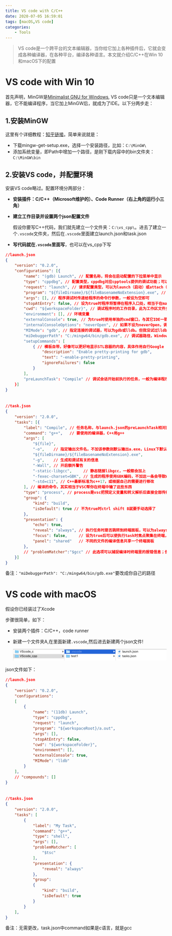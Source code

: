```yaml
---
title: VS code with C/C++
date: 2020-07-05 16:59:01
tags: [macOS,VS code]
categories:
	- Tools
---
```


> VS code是一个跨平台的文本编辑器，当你给它加上各种插件后，它就会变成各种编译器，在各种平台，编译各种语言。本文就介绍C/C++在Win 10和macOS下的配置

<!--more-->

# VS code with Win 10

首先声明，MinGW是[Minimalist GNU for Windows](http://www.mingw.org), VS code只是一个文本编辑器，它不能编译程序，当它加上MinGW后，就成为了IDE。以下分两步走：

## 1.安装MinGW

这里有个详细教程：[知乎链接](https://zhuanlan.zhihu.com/p/66197013)。简单来说就是：

- 下载mingw-get-setup.exe，选择一个安装路径，比如：`C:\MinGW\`
- 添加系统变量，即Path中增加一个路径，是刚下载内容中的bin文件夹：`C:\MinGW\bin`

## 2.安装VS code，并配置环境

安装VS code略过。配置环境分两部分：

- **安装插件：C/C++（Microsoft维护的）、Code Runner（右上角的运行小三角）**

- **建立工作目录并设置两个json配置文件**

  假设你要写C++代码，我们就先建立一个文件夹：`C:\vs_cpp\`。进去了建立一个`.vscode`文件夹，然后在`.vscode`里面建立launch.json和task.json

- **写代码就在`.vscode`里面写**，也可以在vs_cpp下写

```json
//launch.json
{
    "version": "0.2.0",
    "configurations": [{
        "name": "(gdb) Launch", // 配置名称，将会在启动配置的下拉菜单中显示
        "type": "cppdbg", // 配置类型，cppdbg对应cpptools提供的调试功能；可以认为此处只能是cppdbg
        "request": "launch", // 请求配置类型，可以为launch（启动）或attach（附加）
        "program": "${fileDirname}/${fileBasenameNoExtension}.exe", // 将要进行调试的程序的路径
        "args": [], // 程序调试时传递给程序的命令行参数，一般设为空即可
        "stopAtEntry": false, // 设为true时程序将暂停在程序入口处，相当于在main上打断点
        "cwd": "${workspaceFolder}", // 调试程序时的工作目录，此为工作区文件夹；改成${fileDirname}可变为文件所在目录
        "environment": [], // 环境变量
        "externalConsole": true, // 为true时使用单独的cmd窗口，与其它IDE一致；18年10月后设为false可调用VSC内置终端
        "internalConsoleOptions": "neverOpen", // 如果不设为neverOpen，调试时会跳到“调试控制台”选项卡，你应该不需要对gdb手动输命令吧？
        "MIMode": "gdb", // 指定连接的调试器，可以为gdb或lldb。但我没试过lldb
        "miDebuggerPath": "C:/mingw64/bin/gdb.exe", // 调试器路径，Windows下后缀不能省略，Linux下则不要
        "setupCommands": [
            { // 模板自带，好像可以更好地显示STL容器的内容，具体作用自行Google
                "description": "Enable pretty-printing for gdb",
                "text": "-enable-pretty-printing",
                "ignoreFailures": false
            }
        ],
        "preLaunchTask": "Compile" // 调试会话开始前执行的任务，一般为编译程序。与tasks.json的label相对应
    }]
}


//task.json
{
    "version": "2.0.0",
    "tasks": [{
        "label": "Compile", // 任务名称，与launch.json的preLaunchTask相对应
        "command": "g++",   // 要使用的编译器，C++用g++
        "args": [
            "${file}",
            "-o",    // 指定输出文件名，不加该参数则默认输出a.exe，Linux下默认a.out
            "${fileDirname}/${fileBasenameNoExtension}.exe",
            "-g",    // 生成和调试有关的信息
            "-Wall", // 开启额外警告
            "-static-libgcc",     // 静态链接libgcc，一般都会加上
            "-fexec-charset=GBK", // 生成的程序使用GBK编码，不加这一条会导致Win下输出中文乱码
            "-std=c11", // C++最新标准为c++17，或根据自己的需要进行修改
        ], // 编译的命令，其实相当于VSC帮你在终端中输了这些东西
        "type": "process", // process是vsc把预定义变量和转义解析后直接全部传给command；shell相当于先打开shell再输入命令，所以args还会经过shell再解析一遍
        "group": {
            "kind": "build",
            "isDefault": true // 不为true时ctrl shift B就要手动选择了
        },
        "presentation": {
            "echo": true,
            "reveal": "always", // 执行任务时是否跳转到终端面板，可以为always，silent，never。具体参见VSC的文档
            "focus": false,     // 设为true后可以使执行task时焦点聚集在终端，但对编译C/C++来说，设为true没有意义
            "panel": "shared"   // 不同的文件的编译信息共享一个终端面板
        },
        // "problemMatcher":"$gcc" // 此选项可以捕捉编译时终端里的报错信息；但因为有Lint，再开这个可能有双重报错
    }]
}
```

备注：`"miDebuggerPath": "C:/mingw64/bin/gdb.exe"`要改成你自己的路径

# VS code with macOS

假设你已经装过了Xcode

步骤很简单，如下：

- 安装两个插件：C/C++，code runner

- 新建一个文件夹A,在里面新建`.vscode`,然后进去新建两个json文件!

  ![截屏2020-07-05 下午7.20.38](https://raw.githubusercontent.com/iDealYangHao/blogImages/master/%E6%88%AA%E5%B1%8F2020-07-05%20%E4%B8%8B%E5%8D%887.20.38.png)

json文件如下：

```json
//launch.json
{
    "version": "0.2.0",
    "configurations": 
    [
        {
            "name": "(11db) Launch",
            "type": "cppdbg",
            "request": "launch",
            "program": "${workspaceRoot}/a.out",
            "args": [],
            "stopAtEntry": false,
            "cwd": "${workspaceFolder}",
            "environment": [],
            "externalConsole": true,
            "MIMode": "lldb"
        }
    ],
    // "compounds": []
}


//tasks.json
{
    "version": "2.0.0",
    "tasks": [
        {
            "label": "My Task",
            "command": "g++",
            "type": "shell",
            "args": [],
            "problemMatcher": [
                "$tsc"
            ],
            "presentation": {
                "reveal": "always"
            },
            "group": 
            {
                "kind": "build",
                "isDefault": true
            }
        }
    ],
}

```

备注：无需更改，task.json中command如果是c语言，就是gcc